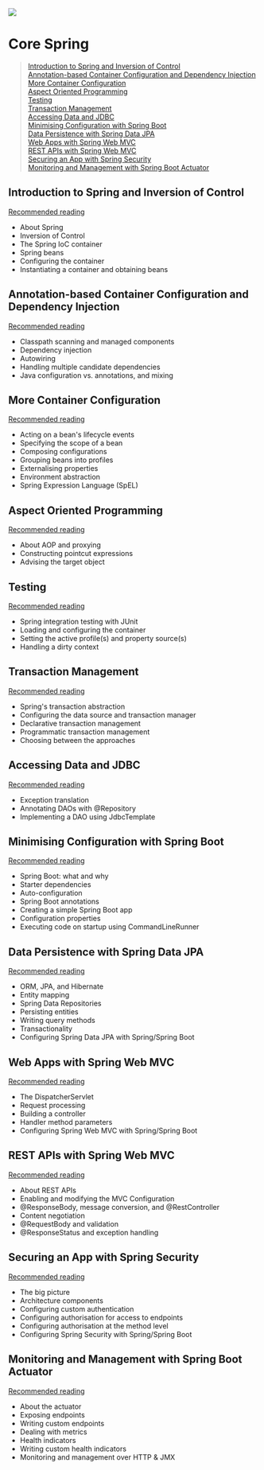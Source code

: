 <img src="https://github.com/stayahead-training/shared/blob/master/stayahead.png" />

# Core Spring

> [Introduction to Spring and Inversion of Control](#introduction-to-spring-and-inversion-of-control)<br />
  [Annotation-based Container Configuration and Dependency Injection](#annotation-based-container-configuration-and-dependency-injection)<br />
  [More Container Configuration](#more-container-configuration)<br />
  [Aspect Oriented Programming](#aspect-oriented-programming)<br >
  [Testing](#testing)<br />
  [Transaction Management](#transaction-management)<br />
  [Accessing Data and JDBC](#accessing-data-and-jdbc)<br />
  [Minimising Configuration with Spring Boot](#minimising-configuration-with-spring-boot)<br />
  [Data Persistence with Spring Data JPA](#data-persistence-with-spring-data-jpa)<br />
  [Web Apps with Spring Web MVC](#web-apps-with-spring-web-mvc)<br />
  [REST APIs with Spring Web MVC](#rest-apis-with-spring-web-mvc)<br />
  [Securing an App with Spring Security](#securing-an-app-with-spring-security)<br />
  [Monitoring and Management with Spring Boot Actuator](#monitoring-and-management-with-spring-boot-actuator)

## Introduction to Spring and Inversion of Control

[Recommended reading](content/recommended-reading.md#1)

- About Spring
- Inversion of Control
- The Spring IoC container
- Spring beans
- Configuring the container
- Instantiating a container and obtaining beans

## Annotation-based Container Configuration and Dependency Injection

[Recommended reading](content/recommended-reading.md#2)

- Classpath scanning and managed components 
- Dependency injection
- Autowiring
- Handling multiple candidate dependencies
- Java configuration vs. annotations, and mixing

## More Container Configuration

[Recommended reading](content/recommended-reading.md#3)

- Acting on a bean's lifecycle events
- Specifying the scope of a bean
- Composing configurations
- Grouping beans into profiles
- Externalising properties
- Environment abstraction
- Spring Expression Language (SpEL)

## Aspect Oriented Programming

[Recommended reading](content/recommended-reading.md#4)

- About AOP and proxying
- Constructing pointcut expressions
- Advising the target object

## Testing

[Recommended reading](content/recommended-reading.md#5)

- Spring integration testing with JUnit
- Loading and configuring the container
- Setting the active profile(s) and property source(s)
- Handling a dirty context

## Transaction Management

[Recommended reading](content/recommended-reading.md#6)

- Spring's transaction abstraction
- Configuring the data source and transaction manager
- Declarative transaction management
- Programmatic transaction management
- Choosing between the approaches

## Accessing Data and JDBC

[Recommended reading](content/recommended-reading.md#7)

- Exception translation
- Annotating DAOs with @Repository
- Implementing a DAO using JdbcTemplate

## Minimising Configuration with Spring Boot

[Recommended reading](content/recommended-reading.md#8)

- Spring Boot: what and why
- Starter dependencies
- Auto-configuration
- Spring Boot annotations
- Creating a simple Spring Boot app
- Configuration properties
- Executing code on startup using CommandLineRunner

## Data Persistence with Spring Data JPA

[Recommended reading](content/recommended-reading.md#9)

- ORM, JPA, and Hibernate
- Entity mapping
- Spring Data Repositories
- Persisting entities
- Writing query methods
- Transactionality
- Configuring Spring Data JPA with Spring/Spring Boot

## Web Apps with Spring Web MVC

[Recommended reading](content/recommended-reading.md#10)

- The DispatcherServlet
- Request processing
- Building a controller
- Handler method parameters
- Configuring Spring Web MVC with Spring/Spring Boot

## REST APIs with Spring Web MVC

[Recommended reading](content/recommended-reading.md#11)

- About REST APIs
- Enabling and modifying the MVC Configuration
- @ResponseBody, message conversion, and @RestController
- Content negotiation
- @RequestBody and validation
- @ResponseStatus and exception handling

## Securing an App with Spring Security

[Recommended reading](content/recommended-reading.md#12)

- The big picture
- Architecture components
- Configuring custom authentication
- Configuring authorisation for access to endpoints
- Configuring authorisation at the method level
- Configuring Spring Security with Spring/Spring Boot

## Monitoring and Management with Spring Boot Actuator

[Recommended reading](content/recommended-reading.md#monitoring-and-management-with-spring-boot-actuator)

- About the actuator
- Exposing endpoints
- Writing custom endpoints
- Dealing with metrics
- Health indicators
- Writing custom health indicators
- Monitoring and management over HTTP & JMX